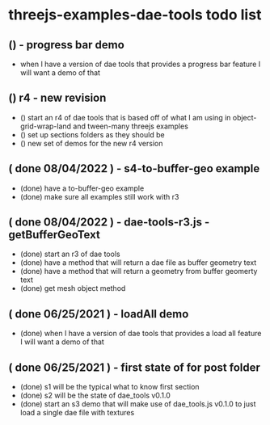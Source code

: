 # threejs-examples-dae-tools todo list

## () - progress bar demo
* when I have a version of dae tools that provides a progress bar feature I will want a demo of that

## () r4 - new revision
* () start an r4 of dae tools that is based off of what I am using in object-grid-wrap-land and tween-many threejs examples
* () set up sections folders as they should be
* () new set of demos for the new r4 version

## ( done 08/04/2022 ) - s4-to-buffer-geo example
* (done) have a to-buffer-geo example
* (done) make sure all examples still work with r3 

## ( done 08/04/2022 ) - dae-tools-r3.js - getBufferGeoText
* (done) start an r3 of dae tools
* (done) have a method that will return a dae file as buffer geometry text
* (done) have a method that will return a geometry from buffer geomerty text
* (done) get mesh object method

## ( done 06/25/2021 ) - loadAll demo
* (done) when I have a version of dae tools that provides a load all feature I will want a demo of that

## ( done 06/25/2021 ) - first state of for post folder
* (done) s1 will be the typical what to know first section
* (done) s2 will be the state of dae_tools v0.1.0
* (done) start an s3 demo that will make use of dae_tools.js v0.1.0 to just load a single dae file with textures
